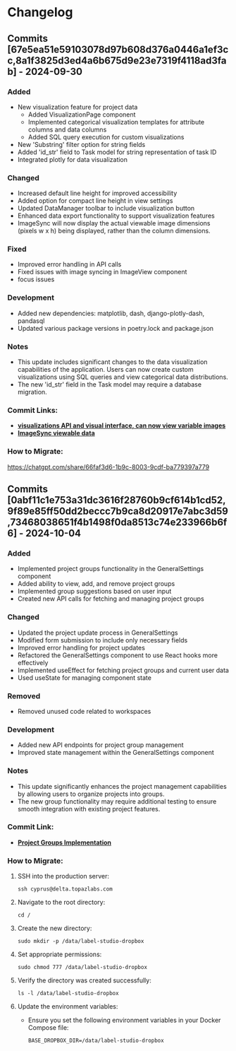 # Changelog

## Commits [67e5ea51e59103078d97b608d376a0446a1ef3cc,8a1f3825d3ed4a6b675d9e23e7319f4118ad3fab] - 2024-09-30

### Added
- New visualization feature for project data
  - Added VisualizationPage component
  - Implemented categorical visualization templates for attribute columns and data columns
  - Added SQL query execution for custom visualizations
- New 'Substring' filter option for string fields
- Added 'id_str' field to Task model for string representation of task ID
- Integrated plotly for data visualization

### Changed
- Increased default line height for improved accessibility
- Added option for compact line height in view settings
- Updated DataManager toolbar to include visualization button
- Enhanced data export functionality to support visualization features
- ImageSync will now display the actual viewable image dimensions (pixels w x h) being displayed, rather than the column dimensions.

### Fixed
- Improved error handling in API calls
- Fixed issues with image syncing in ImageView component
- focus issues

### Development
- Added new dependencies: matplotlib, dash, django-plotly-dash, pandasql
- Updated various package versions in poetry.lock and package.json

### Notes
- This update includes significant changes to the data visualization capabilities of the application. Users can now create custom visualizations using SQL queries and view categorical data distributions.
- The new 'id_str' field in the Task model may require a database migration.

### Commit Links:
- [**visualizations API and visual interface, can now view variable images**](https://github.com/TopazLabs/label-studio/commit/67e5ea51e59103078d97b608d376a0446a1ef3cc)
- [**ImageSync viewable data**](https://github.com/TopazLabs/label-studio/commit/8a1f3825d3ed4a6b675d9e23e7319f4118ad3fab)

### How to Migrate: 
https://chatgpt.com/share/66faf3d6-1b9c-8003-9cdf-ba779397a779


## Commits [0abf11c1e753a31dc3616f28760b9cf614b1cd52,9f89e85ff50dd2beccc7b9ca8d20917e7abc3d59,73468038651f4b1498f0da8513c74e233966b6f6] - 2024-10-04

### Added
  - Implemented project groups functionality in the GeneralSettings component
  - Added ability to view, add, and remove project groups
  - Implemented group suggestions based on user input
  - Created new API calls for fetching and managing project groups

### Changed
  - Updated the project update process in GeneralSettings
  - Modified form submission to include only necessary fields
  - Improved error handling for project updates
  - Refactored the GeneralSettings component to use React hooks more effectively
  - Implemented useEffect for fetching project groups and current user data
  - Used useState for managing component state

### Removed
- Removed unused code related to workspaces

### Development
- Added new API endpoints for project group management
- Improved state management within the GeneralSettings component

### Notes
- This update significantly enhances the project management capabilities by allowing users to organize projects into groups.
- The new group functionality may require additional testing to ensure smooth integration with existing project features.

### Commit Link:
- [**Project Groups Implementation**](https://github.com/TopazLabs/label-studio/commit/0abf11c1e753a31dc3616f28760b9cf614b1cd52)

### How to Migrate: 

1. SSH into the production server:
   ```
   ssh cyprus@delta.topazlabs.com
   ```

2. Navigate to the root directory:
   ```
   cd /
   ```

3. Create the new directory:
   ```
   sudo mkdir -p /data/label-studio-dropbox
   ```

4. Set appropriate permissions:
   ```
   sudo chmod 777 /data/label-studio-dropbox
   ```

5. Verify the directory was created successfully:
   ```
   ls -l /data/label-studio-dropbox
   ```

6. Update the environment variables:
   - Ensure you set the following environment variables in your Docker Compose file:
     ```
     BASE_DROPBOX_DIR=/data/label-studio-dropbox
     ```